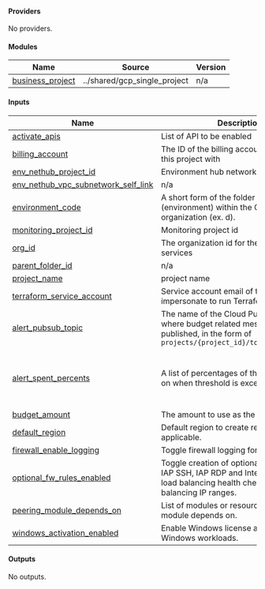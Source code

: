 <!-- BEGIN_TF_DOCS -->
#### Providers

No providers.

#### Modules

| Name | Source | Version |
|------|--------|---------|
| <a name="module_business_project"></a> [business_project](#module_business_project) | ../shared/gcp_single_project | n/a |

#### Inputs

| Name | Description | Type | Default | Required |
|------|-------------|------|---------|:--------:|
| <a name="input_activate_apis"></a> [activate_apis](#input_activate_apis) | List of API to be enabled | `list(string)` | n/a | yes |
| <a name="input_billing_account"></a> [billing_account](#input_billing_account) | The ID of the billing account to associated this project with | `string` | n/a | yes |
| <a name="input_env_nethub_project_id"></a> [env_nethub_project_id](#input_env_nethub_project_id) | Environment hub network project id | `string` | n/a | yes |
| <a name="input_env_nethub_vpc_subnetwork_self_link"></a> [env_nethub_vpc_subnetwork_self_link](#input_env_nethub_vpc_subnetwork_self_link) | n/a | `list(string)` | n/a | yes |
| <a name="input_environment_code"></a> [environment_code](#input_environment_code) | A short form of the folder level resources (environment) within the Google Cloud organization (ex. d). | `string` | n/a | yes |
| <a name="input_monitoring_project_id"></a> [monitoring_project_id](#input_monitoring_project_id) | Monitoring project id | `string` | n/a | yes |
| <a name="input_org_id"></a> [org_id](#input_org_id) | The organization id for the associated services | `string` | n/a | yes |
| <a name="input_parent_folder_id"></a> [parent_folder_id](#input_parent_folder_id) | n/a | `string` | n/a | yes |
| <a name="input_project_name"></a> [project_name](#input_project_name) | project name | `string` | n/a | yes |
| <a name="input_terraform_service_account"></a> [terraform_service_account](#input_terraform_service_account) | Service account email of the account to impersonate to run Terraform | `string` | n/a | yes |
| <a name="input_alert_pubsub_topic"></a> [alert_pubsub_topic](#input_alert_pubsub_topic) | The name of the Cloud Pub/Sub topic where budget related messages will be published, in the form of `projects/{project_id}/topics/{topic_id}` | `string` | `null` | no |
| <a name="input_alert_spent_percents"></a> [alert_spent_percents](#input_alert_spent_percents) | A list of percentages of the budget to alert on when threshold is exceeded | `list(number)` | <pre>[<br>  0.5,<br>  0.75,<br>  0.9,<br>  0.95<br>]</pre> | no |
| <a name="input_budget_amount"></a> [budget_amount](#input_budget_amount) | The amount to use as the budget | `number` | `1000` | no |
| <a name="input_default_region"></a> [default_region](#input_default_region) | Default region to create resources where applicable. | `string` | `"us-central1"` | no |
| <a name="input_firewall_enable_logging"></a> [firewall_enable_logging](#input_firewall_enable_logging) | Toggle firewall logging for VPC Firewalls. | `bool` | `true` | no |
| <a name="input_optional_fw_rules_enabled"></a> [optional_fw_rules_enabled](#input_optional_fw_rules_enabled) | Toggle creation of optional firewall rules: IAP SSH, IAP RDP and Internal & Global load balancing health check and load balancing IP ranges. | `bool` | `false` | no |
| <a name="input_peering_module_depends_on"></a> [peering_module_depends_on](#input_peering_module_depends_on) | List of modules or resources peering module depends on. | `list` | `[]` | no |
| <a name="input_windows_activation_enabled"></a> [windows_activation_enabled](#input_windows_activation_enabled) | Enable Windows license activation for Windows workloads. | `bool` | `false` | no |

#### Outputs

No outputs.
<!-- END_TF_DOCS -->